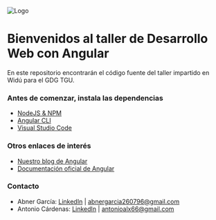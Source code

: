 ![Logo](https://papercallio-production.s3.amazonaws.com/uploads/event/logo/1251/logo-lockup-gdg-horizontal.png)
# Bienvenidos al taller de Desarrollo Web con Angular 

  En este repositorio encontrarán el código fuente del taller impartido en Widú para el GDG TGU. 

### Antes de comenzar, instala las dependencias 

  - [NodeJS & NPM](https://nodejs.org/es/)
  - [Angular CLI](https://angular.io/guide/quickstart#step-1-install-the-angular-cli)
  - [Visual Studio Code](https://code.visualstudio.com/)

### Otros enlaces de interés
  - [Nuestro blog de Angular](https://medium.com/ngesyfirebase)
  - [Documentación oficial de Angular](https://angular.io/guide/quickstart)

### Contacto
  - Abner García: [LinkedIn](https://www.linkedin.com/in/abnergarcia96/) | abnergarcia260796@gmail.com
  - Antonio Cárdenas: [LinkedIn](https://www.linkedin.com/in/antoniocardenas1/) | antonioalx66@gmail.com